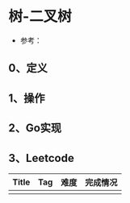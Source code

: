 # 树-二叉树

- 参考：

## 0、定义

## 1、操作

## 2、Go实现

## 3、Leetcode

| Title | Tag | 难度 | 完成情况 |
|:------|:----|:---|:-----|
|       |     |    |      |